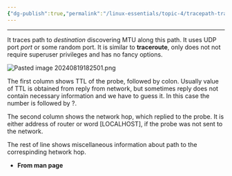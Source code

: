 ```yaml
---
{"dg-publish":true,"permalink":"/linux-essentials/topic-4/tracepath-tracepath6/","dgPassFrontmatter":true}
---
```


---
It traces path to _destination_ discovering MTU along this path. It uses UDP port _port_ or some random port. It is similar to **traceroute**, only does not not require superuser privileges and has no fancy options.

![Pasted image 20240819182501.png](/img/user/Linux%20Essentials/Topic%204/Topic4%20reference%20images/Pasted%20image%2020240819182501.png)

The first column shows TTL of the probe, followed by colon. Usually value of TTL is obtained from reply from network, but sometimes reply does not contain necessary information and we have to guess it. In this case the number is followed by ?.

The second column shows the network hop, which replied to the probe. It is either address of router or word [LOCALHOST], if the probe was not sent to the network.

The rest of line shows miscellaneous information about path to the correspinding hetwork hop.

- **From man page**
